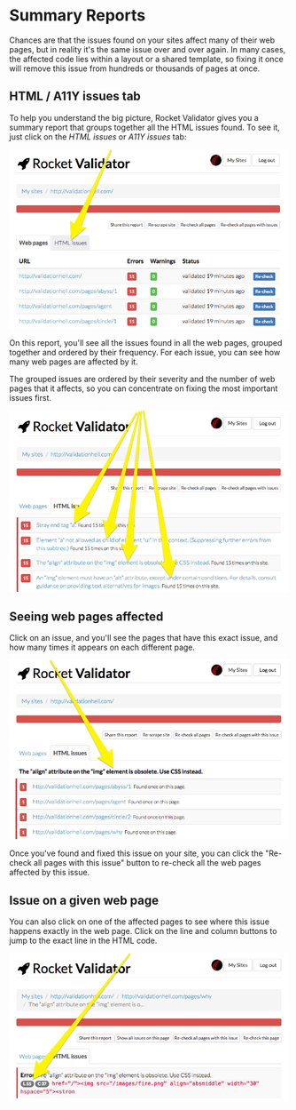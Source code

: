# Summary Reports

Chances are that the issues found on your sites affect many of their web pages, but in reality it's the same issue over and over again. In many cases, the affected code lies within a layout or a shared template, so fixing it once will remove this issue from hundreds or thousands of pages at once.

## HTML / A11Y issues tab

To help you understand the big picture, Rocket Validator gives you a summary report that groups together all the HTML issues found. To see it, just click on the *HTML issues* or *A11Y issues* tab:

![HTML issues tab](/img/summary/01-tabs.png)

On this report, you'll see all the issues found in all the web pages, grouped together and ordered by their frequency. For each issue, you can see how many web pages are affected by it.

The grouped issues are ordered by their severity and the number of web pages that it affects, so you can concentrate on fixing the most important issues first.

![HTML issues report](/img/summary/02-summary-tab.png)

## Seeing web pages affected

Click on an issue, and you'll see the pages that have this exact issue, and how many times it appears on each different page.

![Issue and pages](/img/summary/03-issue-and-pages.png)

Once you've found and fixed this issue on your site, you can click the "Re-check all pages with this issue" button to re-check all the web pages affected by this issue.

## Issue on a given web page

You can also click on one of the affected pages to see where this issue happens exactly in the web page. Click on the line and column buttons to jump to the exact line in the HTML code.

![Filter issue on page](/img/summary/05-filter-issue-on-page.png)
